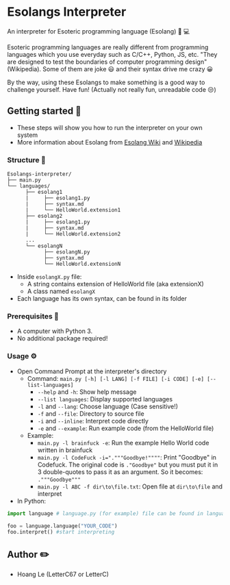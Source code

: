 # Esolangs Interpreter
An interpreter for Esoteric programming language (Esolang) :brain: :computer:

Esoteric programming languages are really different from programming languages which you use everyday such as C/C++, Python, JS, etc. "They are designed to test the boundaries of computer programming design" (Wikipedia). Some of them are joke :smiley: and their syntax drive me crazy :grinning:

By the way, using these Esolangs to make something is a good way to challenge yourself. Have fun! (Actually not really fun, unreadable code :unamused:)

## Getting started :running:
- These steps will show you how to run the interpreter on your own system
- More information about Esolang from [Esolang Wiki](https://esolangs.org/wiki/Main_Page) and [Wikipedia](https://en.wikipedia.org/wiki/Esoteric_programming_language)
### Structure :dna:
```
Esolangs-interpreter/
├── main.py
└── languages/
      ├── esolang1
      |     ├── esolang1.py
      |     ├── syntax.md
      |     └── HelloWorld.extension1
      ├── esolang2
      |     ├── esolang1.py
      |     ├── syntax.md
      |     └── HelloWorld.extension2
      ...
      └── esolangN
            ├── esolangN.py
            ├── syntax.md
            └── HelloWorld.extensionN
 ```
 - Inside ```esolangX.py``` file:
   + A string contains extension of HelloWorld file (aka extensionX)
   + A class named ```esolangX```
 - Each language has its own syntax, can be found in its folder
 
### Prerequisites :wrench:
- A computer with Python 3.
- No additional package required!
### Usage :gear:
- Open Command Prompt at the interpreter's directory
  - Command: ```main.py [-h] [-l LANG] [-f FILE] [-i CODE] [-e] [--list-languages]```
    + ```--help``` and ```-h```: Show help message
    + ```--list languages```: Display supported languages
    + ```-l``` and ```--lang```: Choose language (Case sensitive!)
    + ```-f``` and ```--file```: Directory to source file
    + ```-i``` and ```--inline```: Interpret code directly
    + ```-e``` and ```--example```: Run example code (from the HelloWorld file)
  - Example:
    + ```main.py -l brainfuck -e```: Run the example Hello World code written in brainfuck
    + ```main.py -l CodeFuck -i="."""Goodbye!""""```: Print "Goodbye" in Codefuck. The original code is ```."Goodbye"``` but you must put it in 3 double-quotes to pass it as an argument. So it becomes: ```."""Goodbye"""```
    + ```main.py -l ABC -f dir\to\file.txt```: Open file at ```dir\to\file``` and interpret
- In Python:
```python
import language # language.py (for example) file can be found in languages\language\

foo = language.language("YOUR_CODE")
foo.interpret() #start interpreting
```
## Author :pencil2:
- Hoang Le (LetterC67 or LetterC)
